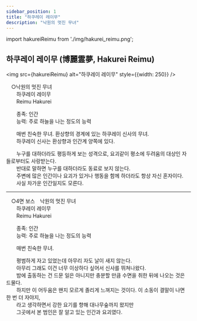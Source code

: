 ```yaml
---
sidebar_position: 1
title: "하쿠레이 레이무"
description: "낙원의 멋진 무녀"
---
```


import hakureiReimu from './img/hakurei_reimu.png';

## 하쿠레이 레이무 (博麗霊夢, Hakurei Reimu)

<img src={hakureiReimu} alt="하쿠레이 레이무" style={{width: 250}} />

　○낙원의 멋진 무녀  
　　하쿠레이 레이무  
　　Reimu Hakurei  

　　종족: 인간  
　　능력: 주로 하늘을 나는 정도의 능력  

　　매번 친숙한 무녀. 환상향의 경계에 있는 하쿠레이 신사의 무녀.  
　　하쿠레이 신사는 환상향과 인간계 양쪽에 있다.  

　　누구를 대하더라도 평등하게 보는 성격으로, 요괴같이 평소에 두려움의 대상인 자들로부터도 사랑받는다.  
　　반대로 말하면 누구를 대하더라도 동료로 보지 않는다.  
　　주변에 많은 인간이나 요괴가 있거나 행동을 함께 하더라도 항상 자신 혼자이다.  
　　사실 차가운 인간일지도 모른다.  

---

　○4면 보스　낙원의 멋진 무녀  
　　하쿠레이 레이무  
　　Reimu Hakurei  

　　종족: 인간  
　　능력: 주로 하늘을 나는 정도의 능력  

　　매번 친숙한 무녀.  

　　평범하게 자고 있었는데 아무리 자도 날이 새지 않는다.  
　　아무리 그래도 이건 너무 이상하다 싶어서 신사를 뛰쳐나왔다.  
　　밤에 출동하는 건 드문 일은 아니지만 충분할 만큼 수면을 취한 뒤에 나오는 것은 드물다.  
　　하지만 이 어두움은 왠지 모르게 졸리게 느껴지는 것이다. 이 소동이 결말이 나면 한 번 더 자야지,  
　　라고 생각하면서 강한 요기를 향해 대나무숲까지 왔지만  
　　그곳에서 본 범인은 잘 알고 있는 인간과 요괴였다.  
